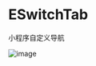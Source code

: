 # ESwitchTab
小程序自定义导航

![image](https://github.com/e824621@gmail.com/ESwtichTab/raw/master/images/pic1.png)
